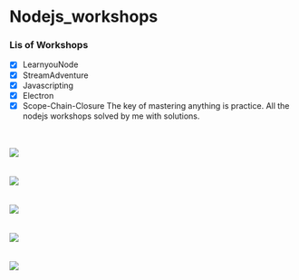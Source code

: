 # Nodejs_workshops
### Lis of Workshops
- [x] LearnyouNode
- [x] StreamAdventure
- [x] Javascripting
- [x] Electron
- [x] Scope-Chain-Closure
The key of mastering anything is practice. All the nodejs workshops solved by me with solutions.
<br><br><br>
<image src="https://raw.githubusercontent.com/Umesh8Joshi/Nodejs_workshops/master/learnyounode/nodejs.png" align="center">
<br><br><br>
<image src="https://raw.githubusercontent.com/Umesh8Joshi/Nodejs_workshops/master/stream/stream.png" align="center">
<br><br><br>
<image src="https://raw.githubusercontent.com/Umesh8Joshi/Nodejs_workshops/master/javascripting/javascripting.png" align="center">
<br><br><br>
<image src="https://raw.githubusercontent.com/Umesh8Joshi/Nodejs_workshops/master/electron/electron.png" align="center">
<br><br><br>
<image src="https://raw.githubusercontent.com/Umesh8Joshi/Nodejs_workshops/master/scope-chain-closure/scope.png" align="center">
